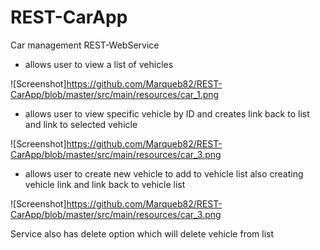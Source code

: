 # REST-CarApp

Car management REST-WebService

- allows user to view a list of vehicles

![Screenshot]https://github.com/Marqueb82/REST-CarApp/blob/master/src/main/resources/car_1.png

- allows user to view specific vehicle by ID and creates link back to list and link to selected vehicle

![Screenshot]https://github.com/Marqueb82/REST-CarApp/blob/master/src/main/resources/car_3.png

- allows user to create new vehicle to add to vehicle list also creating vehicle link and link back to vehicle list

![Screenshot]https://github.com/Marqueb82/REST-CarApp/blob/master/src/main/resources/car_3.png

Service also has delete option which will delete vehicle from list

